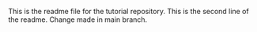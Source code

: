 This is the readme file for the tutorial repository.
This is the second line of the readme.
Change made in main branch.
